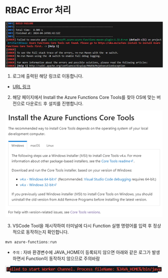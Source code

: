 # RBAC Error 처리
![img](./img/task2/error1.png)

1. 로그에 출력된 해당 링크로 이동합니다.
- [URL 링크](https://aka.ms/azfunc-install)

2. 해당 페이지에서 Install the Azure Functions Core Tools를 찾아 OS에 맞는 버전으로 다운로드 후 설치를 진행합니다.

![img](./img/task2/error2.png)

3. VSCode Tool을 재시작하여 터미널에 다시 Function 실행 명령어를 입력 후 정상적으로 동작하는지 확인합니다. 

```powershell
mvn azure-functions:run
```

- `주의` : 자바 환경변수에 JAVA_HOME이 등록되지 않으면 아래와 같은 로그가 발생하면서 Function이 동작하지 않으므로 주의바람

![img](./img/task2/error3.png)